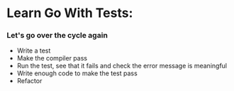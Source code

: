 # Learn Go With Tests:

### Let's go over the cycle again
* Write a test
* Make the compiler pass
* Run the test, see that it fails and check the error message is meaningful
* Write enough code to make the test pass
* Refactor

